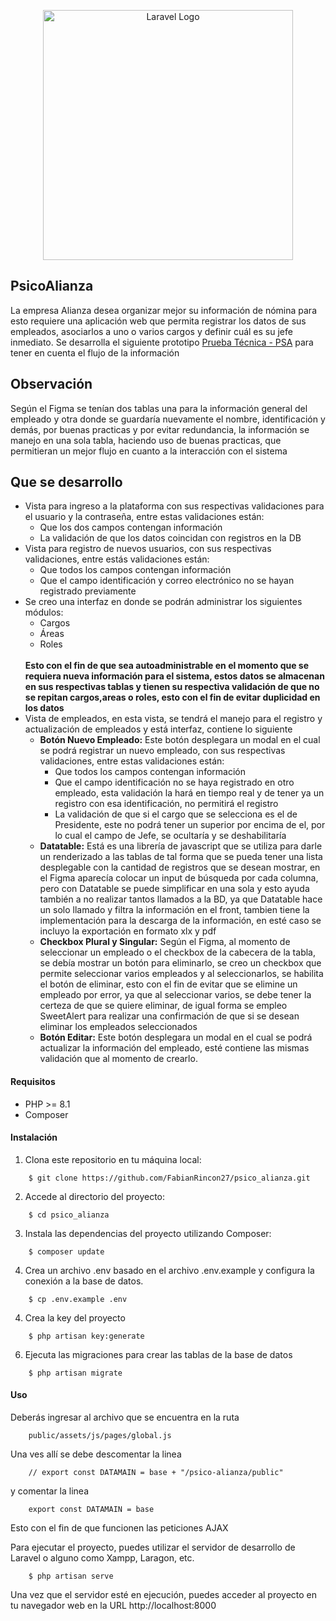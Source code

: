 <p align="center"><a href="https://laravel.com" target="_blank"><img src="https://raw.githubusercontent.com/laravel/art/master/logo-lockup/5%20SVG/2%20CMYK/1%20Full%20Color/laravel-logolockup-cmyk-red.svg" width="400" alt="Laravel Logo"></a></p>

## PsicoAlianza

La empresa Alianza desea organizar mejor su información de nómina para esto requiere una aplicación web que permita registrar los datos de sus empleados, asociarlos a uno o varios cargos y definir cuál es su jefe inmediato. Se desarrolla el siguiente prototipo <a href="https://www.figma.com/proto/5o0Zbe6yRu2t5Bujaru3Lu/Prueba-t%C3%A9cnica---PSA?node-id=6-4&scaling=scale-down&page-id=6%3A3">Prueba Técnica - PSA</a> para tener en cuenta el flujo de la información

## Observación
Según el Figma se tenían dos tablas una para la información general del empleado y otra donde se guardaría nuevamente el nombre, identificación y demás, por buenas practicas y por evitar redundancia, la información se manejo en una sola tabla, haciendo uso de buenas practicas, que permitieran un mejor flujo en cuanto a la interacción con el sistema
## Que se desarrollo
- Vista para ingreso a la plataforma con sus respectivas validaciones para el usuario y la contraseña, entre estas validaciones están:
    - Que los dos campos contengan información
    - La validación de que los datos coincidan con registros en la DB
- Vista para registro de nuevos usuarios, con sus respectivas validaciones, entre estás validaciones están:
    - Que todos los campos contengan información
    - Que el campo identificación y correo electrónico no se hayan registrado previamente
- Se creo una interfaz en donde se podrán administrar los siguientes módulos:
    - Cargos
    - Áreas
    - Roles
  <br>
  <b>Esto con el fin de que sea autoadministrable en el momento que se requiera nueva información para el sistema, estos datos se almacenan en sus respectivas tablas y tienen su respectiva validación de que no se repitan cargos,areas o roles, esto con el fin de evitar duplicidad en los datos</b>
- Vista de empleados, en esta vista, se tendrá el manejo para el registro y actualización de empleados y está interfaz, contiene lo siguiente
  - <b>Botón Nuevo Empleado:</b> Este botón desplegara un modal en el cual se podrá registrar un nuevo empleado, con sus respectivas validaciones, entre estas validaciones están:
    - Que todos los campos contengan información
    - Que el campo identificación no se haya registrado en otro empleado, esta validación la hará en tiempo real y de tener ya un registro con esa identificación, no permitirá el registro
    - La validación de que si el cargo que se selecciona es el de Presidente, este no podrá tener un superior por encima de el, por lo cual el campo de Jefe, se ocultaría y se deshabilitaría
  - <b>Datatable:</b> Está es una librería de javascript que se utiliza para darle un renderizado a las tablas de tal forma que se pueda tener una lista desplegable con la cantidad de registros que se desean mostrar, en el Figma aparecía colocar un input de búsqueda por cada columna, pero con Datatable se puede simplificar en una sola y esto ayuda también a no realizar tantos llamados a la BD, ya que Datatable hace un solo llamado y filtra la información en el front, tambien tiene la implementación para la descarga de la información, en esté caso se incluyo la exportación en formato xlx y pdf
  - <b>Checkbox Plural y Singular:</b> Según el Figma, al momento de seleccionar un empleado o el checkbox de la cabecera de la tabla, se debía mostrar un botón para eliminarlo, se creo un checkbox que permite seleccionar varios empleados y al seleccionarlos, se habilita el botón de eliminar, esto con el fin de evitar que se elimine un empleado por error, ya que al seleccionar varios, se debe tener la certeza de que se quiere eliminar, de igual forma se empleo SweetAlert para realizar una confirmación de que si se desean eliminar los empleados seleccionados
  - <b>Botón Editar:</b> Este botón desplegara un modal en el cual se podrá actualizar la información del empleado, esté contiene las mismas validación que al momento de crearlo.

#### Requisitos

- PHP >= 8.1
- Composer

#### Instalación

1. Clona este repositorio en tu máquina local:
```
    $ git clone https://github.com/FabianRincon27/psico_alianza.git
```

2. Accede al directorio del proyecto:
```
    $ cd psico_alianza
```

3. Instala las dependencias del proyecto utilizando Composer:
```
    $ composer update
```

4. Crea un archivo .env basado en el archivo .env.example y configura la conexión a la base de datos.
```
    $ cp .env.example .env
```

4. Crea la key del proyecto
```
    $ php artisan key:generate
```

6. Ejecuta las migraciones para crear las tablas de la base de datos

```
    $ php artisan migrate
```


#### Uso
Deberás ingresar al archivo que se encuentra en la ruta

```
    public/assets/js/pages/global.js
```

Una ves allí se debe descomentar la linea 
```
    // export const DATAMAIN = base + "/psico-alianza/public"
```
y comentar la linea
```
    export const DATAMAIN = base
```

Esto con el fin de que funcionen las peticiones AJAX

Para ejecutar el proyecto, puedes utilizar el servidor de desarrollo de Laravel o alguno como Xampp, Laragon, etc.


```
    $ php artisan serve
```

Una vez que el servidor esté en ejecución, puedes acceder al proyecto en tu navegador web en la URL http://localhost:8000